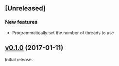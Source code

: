 ## [Unreleased]

### New features

* Programmatically set the number of threads to use

## [v0.1.0](https://github.com/OpenNMT/CTranslate/releases/tag/v0.1.0) (2017-01-11)

Initial release.
